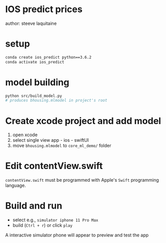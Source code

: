 # IOS predict prices

author: steeve laquitaine

# setup

```bash
conda create ios_predict python==3.6.2
conda activate ios_predict
```

# model building

```bash
python src/build_model.py 
# produces bhousing.mlmodel in project's root
```

# Create xcode project and add model

1. open xcode
2. select single view app - ios - swiftUI
3. move `bhousing.mlmodel` to `core_ml_demo/` folder

# Edit contentView.swift

`contentView.swift` must be programmed with Apple's `Swift` programming language.

# Build and run

* select e.g., `simulator iphone 11 Pro Max`
* build (`Ctrl + r`) or click `play`

A interactive simulator phone will appear to preview and test the app